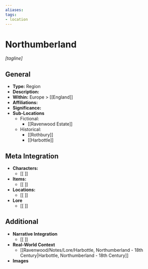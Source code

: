 ```yaml
---
aliases:
tags: 
- location
---
```

# Northumberland 
*[tagline]*

## General

- **Type:** Region
- **Description:**
- **Within:** Europe > [[England]]
- **Affiliations:**
- **Significance:** 
- **Sub-Locations**
	- Fictional:
		- [[Ravenwood Estate]]
	- Historical:
		- [[Rothbury]]
		- [[Harbottle]]

## Meta Integration

- **Characters:**
	- [[ ]]
- **Items:**
	- [[ ]]
- **Locations:** 
	- [[ ]]
- **Lore**
	- [[ ]]

## Additional

- **Narrative Integration**
	- [[ ]]
- **Real-World Context**
	- [[Ravenwood/Notes/Lore/Harbottle, Northumberland - 18th Century|Harbottle, Northumberland - 18th Century]]
- **Images**